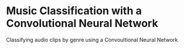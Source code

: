 # Music Classification with a Convolutional Neural Network
Classifying audio clips by genre using a Convoultional Neural Network
